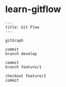 # learn-gitflow

```mermaid
---
title: Git Flow
---

gitGraph

commit
branch develop

commit
branch feature/1

checkout feature/1
commit
```
